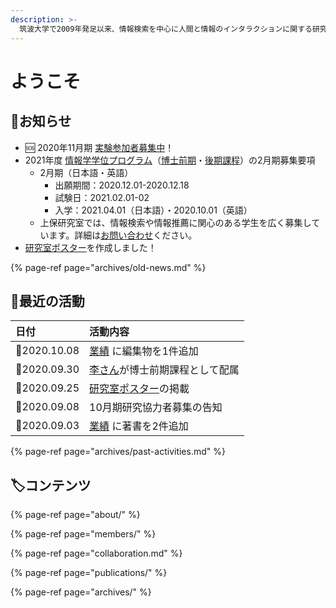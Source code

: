 ```yaml
---
description: >-
  筑波大学で2009年発足以来、情報検索を中心に人間と情報のインタラクションに関する研究開発をしています。すっかり主要な社会活動の1つとなった情報検索に、新しいユーザ体験を実現することがミッションです。
---
```


# ようこそ

## 📢お知らせ

* 🆘 2020年11月期 [実験参加者募集中](cfp/research/202011.md)！
* 2021年度 [情報学学位プログラム](https://informatics.tsukuba.ac.jp/admission/examination/)（[博士前期](https://www.ap-graduate.tsukuba.ac.jp/course/chs/slis_first/)・[後期課程](https://www.ap-graduate.tsukuba.ac.jp/course/chs/slis_latter/)）の2月期募集要項
  * 2月期（日本語・英語）
    * 出願期間：2020.12.01-2020.12.18
    * 試験日：2021.02.01-02
    * 入学：2021.04.01（日本語）・2020.10.01（英語）
  * 上保研究室では、情報検索や情報推薦に関心のある学生を広く募集しています。詳細は[お問い合わせ](https://docs.google.com/forms/d/e/1FAIpQLSfP1uvgCakWdX89eMo-Bi4ZapCULwVt2DB8VrrNPCGuelUTng/viewform)ください。
* [研究室ポスター](about/poster.md)を作成しました！

{% page-ref page="archives/old-news.md" %}

## 🐾最近の活動

| 日付 | 活動内容 |
| :--- | :--- |
| 📆2020.10.08 | [業績](publications/) に編集物を1件追加  |
| 📆2020.09.30 | [李さん](https://docs.joholab.com/lab/v/ja/members)が博士前期課程として配属 |
| 📆2020.09.25 | [研究室ポスター](about/poster.md)の掲載 |
| 📆2020.09.08 | 10月期研究協力者募集の告知 |
| 📆2020.09.03 | [業績](publications/) に著書を2件追加  |

{% page-ref page="archives/past-activities.md" %}

## 🏷コンテンツ

{% page-ref page="about/" %}

{% page-ref page="members/" %}

{% page-ref page="collaboration.md" %}

{% page-ref page="publications/" %}

{% page-ref page="archives/" %}

